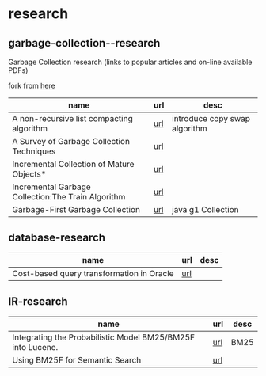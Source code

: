 research
============================

## garbage-collection--research

Garbage Collection research (links to popular articles and on-line available PDFs)

fork from [here](https://github.com/bieli/garbage-collection--research)

|name|url|desc|
|--|--|--|
|A non-recursive list compacting algorithm|[url](https://people.cs.umass.edu/~emery/classes/cmpsci691s-fall2004/papers/p677-cheney.pdf)|introduce copy swap algorithm|
|A Survey of Garbage Collection Techniques|[url](https://pages.cs.wisc.edu/~zhong/termproj_surveyGC.html)||
|Incremental Collection of Mature Objects*|[url](https://link.springer.com/chapter/10.1007/BFb0017203)||
|Incremental Garbage Collection:The Train Algorithm|[url](https://ssw.jku.at/General/Staff/TW/Wuerthinger05Train.pdf)||
|Garbage-First Garbage Collection|[url](http://cs.williams.edu/~dbarowy/cs334s18/assets/p37-detlefs.pdf)|java g1  Collection|


## database-research

|name|url|desc|
|--|--|--|
|Cost-based query transformation in Oracle|[url](https://dl.acm.org/doi/10.5555/1182635.1164215)||

## IR-research

|name|url|desc|
|--|--|--|
|Integrating the Probabilistic Model BM25/BM25F into Lucene.|[url](https://arxiv.org/abs/0911.5046)| BM25|
|Using BM25F for Semantic Search|[url](https://km.aifb.kit.edu/ws/semsearch10/Files/bm25f.pdf)||

